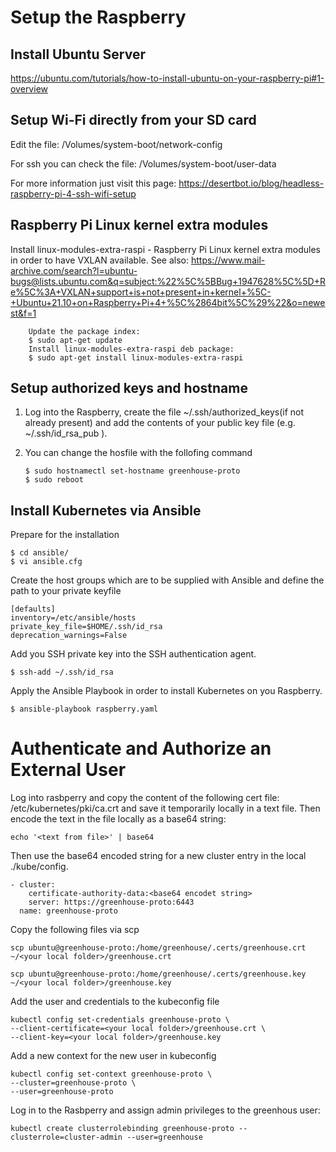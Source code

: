 # Setup the Raspberry

## Install Ubuntu Server

https://ubuntu.com/tutorials/how-to-install-ubuntu-on-your-raspberry-pi#1-overview

## Setup Wi-Fi directly from your SD card

Edit the file: /Volumes/system-boot/network-config

For ssh you can check the file: /Volumes/system-boot/user-data

For more information just visit this page:
https://desertbot.io/blog/headless-raspberry-pi-4-ssh-wifi-setup

## Raspberry Pi Linux kernel extra modules
Install linux-modules-extra-raspi - Raspberry Pi Linux kernel extra modules in order to have VXLAN available.
See also:
https://www.mail-archive.com/search?l=ubuntu-bugs@lists.ubuntu.com&q=subject:%22%5C%5BBug+1947628%5C%5D+Re%5C%3A+VXLAN+support+is+not+present+in+kernel+%5C-+Ubuntu+21.10+on+Raspberry+Pi+4+%5C%2864bit%5C%29%22&o=newest&f=1

        Update the package index:
        $ sudo apt-get update
        Install linux-modules-extra-raspi deb package:
        $ sudo apt-get install linux-modules-extra-raspi

## Setup authorized keys and hostname

1.  Log into the Raspberry, create the file ~/.ssh/authorized_keys(if not already present) and add the contents of your public key file (e.g. ~/.ssh/id_rsa_pub ).
2.  You can change the hosfile with the follofing command

        $ sudo hostnamectl set-hostname greenhouse-proto
        $ sudo reboot

## Install Kubernetes via Ansible

Prepare for the installation

    $ cd ansible/
    $ vi ansible.cfg

Create the host groups which are to be supplied with Ansible and define the path to your private keyfile

    [defaults]
    inventory=/etc/ansible/hosts
    private_key_file=$HOME/.ssh/id_rsa
    deprecation_warnings=False

Add you SSH private key into the SSH authentication agent.

    $ ssh-add ~/.ssh/id_rsa

Apply the Ansible Playbook in order to install Kubernetes on you Raspberry.

    $ ansible-playbook raspberry.yaml

# Authenticate and Authorize an External User

Log into rasbperry and copy the content of the following cert file: /etc/kubernetes/pki/ca.crt and save it temporarily locally in a text file.
Then encode the text in the file locally as a base64 string:

    echo '<text from file>' | base64

Then use the base64 encoded string for a new cluster entry in the local ./kube/config.

    - cluster:
        certificate-authority-data:<base64 encodet string>
        server: https://greenhouse-proto:6443
      name: greenhouse-proto

Copy the following files via scp

    scp ubuntu@greenhouse-proto:/home/greenhouse/.certs/greenhouse.crt ~/<your local folder>/greenhouse.crt

    scp ubuntu@greenhouse-proto:/home/greenhouse/.certs/greenhouse.key ~/<your local folder>/greenhouse.key

Add the user and credentials to the kubeconfig file

    kubectl config set-credentials greenhouse-proto \
    --client-certificate=<your local folder>/greenhouse.crt \
    --client-key=<your local folder>/greenhouse.key

Add a new context for the new user in kubeconfig

    kubectl config set-context greenhouse-proto \
    --cluster=greenhouse-proto \
    --user=greenhouse-proto

Log in to the Rasbperry and assign admin privileges to the greenhous user:

    kubectl create clusterrolebinding greenhouse-proto --clusterrole=cluster-admin --user=greenhouse
